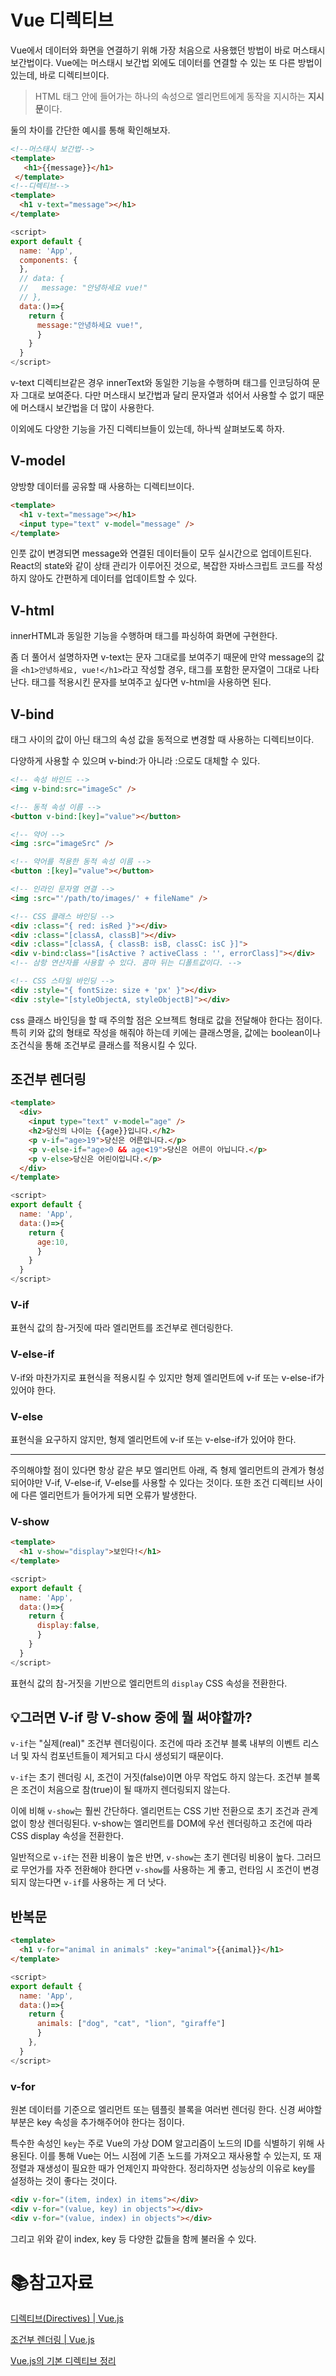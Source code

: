 # Vue 디렉티브

Vue에서 데이터와 화면을 연결하기 위해 가장 처음으로 사용했던 방법이 바로 머스태시 보간법이다. Vue에는 머스태시 보간법 외에도 데이터를 연결할 수 있는 또 다른 방법이 있는데, 바로 디렉티브이다.

> HTML 태그 안에 들어가는 하나의 속성으로 엘리먼트에게 동작을 지시하는 **지시문**이다.

둘의 차이를 간단한 예시를 통해 확인해보자.

```html
<!--머스태시 보간법-->
<template>
   <h1>{{message}}</h1>
 </template>
<!--디렉티브-->
<template>
  <h1 v-text="message"></h1>
</template>
```

```javascript
<script>
export default {
  name: 'App',
  components: {
  },
  // data: {
  //   message: "안녕하세요 vue!"
  // },
  data:()=>{
    return {
      message:"안녕하세요 vue!",
      }
    }
  }
</script>
```

v-text 디렉티브같은 경우 innerText와 동일한 기능을 수행하며 태그를 인코딩하여 문자 그대로 보여준다. 다만 머스태시 보간법과 달리 문자열과 섞어서 사용할 수 없기 때문에 머스태시 보간법을 더 많이 사용한다. 

이외에도 다양한 기능을 가진 디렉티브들이 있는데, 하나씩 살펴보도록 하자.

## V-model

양방향 데이터를 공유할 때 사용하는 디렉티브이다.

```html
<template>
  <h1 v-text="message"></h1>
  <input type="text" v-model="message" />
</template>
```

인풋 값이 변경되면 message와 연결된 데이터들이 모두 실시간으로 업데이트된다. React의 state와 같이 상태 관리가 이루어진 것으로, 복잡한 자바스크립트 코드를 작성하지 않아도 간편하게 데이터를 업데이트할 수 있다. 

## V-html

innerHTML과 동일한 기능을 수행하며 태그를 파싱하여 화면에 구현한다.

좀 더 풀어서 설명하자면 v-text는 문자 그대로를 보여주기 때문에 만약 message의 값을 `<h1>안녕하세요, vue!</h1>`라고 작성할 경우, 태그를 포함한 문자열이 그대로 나타난다. 태그를 적용시킨 문자를 보여주고 싶다면 v-html을 사용하면 된다.

## V-bind

태그 사이의 값이 아닌 태그의 속성 값을 동적으로 변경할 때 사용하는 디렉티브이다.

다양하게 사용할 수 있으며 v-bind:가 아니라 :으로도 대체할 수 있다.

```html
<!-- 속성 바인드 -->
<img v-bind:src="imageSc" />

<!-- 동적 속성 이름 -->
<button v-bind:[key]="value"></button>

<!-- 약어 -->
<img :src="imageSrc" />

<!-- 약어를 적용한 동적 속성 이름 -->
<button :[key]="value"></button>

<!-- 인라인 문자열 연결 -->
<img :src="'/path/to/images/' + fileName" />

<!-- CSS 클래스 바인딩 -->
<div :class="{ red: isRed }"></div>
<div :class="[classA, classB]"></div>
<div :class="[classA, { classB: isB, classC: isC }]">
<div v-bind:class="[isActive ? activeClass : '', errorClass]"></div>
<!-- 삼항 연산자를 사용할 수 있다. 콤마 뒤는 디폴트값이다. -->

<!-- CSS 스타일 바인딩 -->
<div :style="{ fontSize: size + 'px' }"></div>
<div :style="[styleObjectA, styleObjectB]"></div>
```

css 클래스 바인딩을 할 때 주의할 점은 오브젝트 형태로 값을 전달해야 한다는 점이다. 특히 키와 값의 형태로 작성을 해줘야 하는데 키에는 클래스명을, 값에는 boolean이나 조건식을 통해 조건부로 클래스를 적용시킬 수 있다. 

## 조건부 렌더링

```html
<template>
  <div>
    <input type="text" v-model="age" />
    <h2>당신의 나이는 {{age}}입니다.</h2>
    <p v-if="age>19">당신은 어른입니다.</p>
    <p v-else-if="age>0 && age<19">당신은 어른이 아닙니다.</p>
    <p v-else>당신은 어린이입니다.</p>
  </div>
</template>
```

```javascript
<script>
export default {
  name: 'App',
  data:()=>{
    return {
      age:10,
      }
    }
  }
</script>
```

### V-if

표현식 값의 참-거짓에 따라 엘리먼트를 조건부로 렌더링한다.

### V-else-if

V-if와 마찬가지로 표현식을 적용시킬 수 있지만 형제 엘리먼트에 v-if 또는 v-else-if가 있어야 한다.

### V-else

표현식을 요구하지 않지만, 형제 엘리먼트에 v-if 또는 v-else-if가 있어야 한다. 

___

주의해야할 점이 있다면 항상 같은 부모 엘리먼트 아래, 즉 형제 엘리먼트의 관계가 형성되어야만 V-if, V-else-if, V-else를 사용할 수 있다는 것이다. 또한 조건 디렉티브 사이에 다른 엘리먼트가 들어가게 되면 오류가 발생한다.

### V-show

```html
<template>
  <h1 v-show="display">보인다!</h1>
</template>
```

```javascript
<script>
export default {
  name: 'App',
  data:()=>{
    return {
      display:false,
      }
    }
  }
</script>
```

표현식 값의 참-거짓을 기반으로 엘리먼트의 `display` CSS 속성을 전환한다.

## :bulb:그러면 V-if 랑 V-show 중에 뭘 써야할까?

`v-if`는 "실제(real)" 조건부 렌더링이다. 조건에 따라 조건부 블록 내부의 이벤트 리스너 및 자식 컴포넌트들이 제거되고 다시 생성되기 때문이다.

`v-if`는 초기 렌더링 시, 조건이 거짓(false)이면 아무 작업도 하지 않는다. 조건부 블록은 조건이 처음으로 참(true)이 될 때까지 렌더링되지 않는다.

이에 비해 `v-show`는 훨씬 간단하다. 엘리먼트는 CSS 기반 전환으로 초기 조건과 관계 없이 항상 렌더링된다. v-show는 엘리먼트를 DOM에 우선 렌더링하고 조건에 따라 CSS display 속성을 전환한다.

일반적으로 `v-if`는 전환 비용이 높은 반면, `v-show`는 초기 렌더링 비용이 높다. 그러므로 무언가를 자주 전환해야 한다면 `v-show`를 사용하는 게 좋고, 런타임 시 조건이 변경되지 않는다면 `v-if`를 사용하는 게 더 낫다.

## 반복문

```html
<template>
  <h1 v-for="animal in animals" :key="animal">{{animal}}</h1>
</template>
```

```javascript
<script>
export default {
  name: 'App',
  data:()=>{
    return {
      animals: ["dog", "cat", "lion", "giraffe"]
      }
    },
  }
</script>
```

### v-for

원본 데이터를 기준으로 엘리먼트 또는 템플릿 블록을 여러번 렌더링 한다. 신경 써야할 부분은 key 속성을 추가해주어야 한다는 점이다. 

특수한 속성인 `key`는 주로 Vue의 가상 DOM 알고리즘이 노드의 ID를 식별하기 위해 사용된다. 이를 통해 Vue는 어느 시점에 기존 노드를 가져오고 재사용할 수 있는지, 또 재정렬과 재생성이 필요한 때가 언제인지 파악한다. 정리하자면 성능상의 이유로 key를 설정하는 것이 좋다는 것이다.

```html
<div v-for="(item, index) in items"></div>
<div v-for="(value, key) in objects"></div>
<div v-for="(value, index) in objects"></div>
```

그리고 위와 같이 index, key 등 다양한 값들을 함께 불러올 수 있다.

# :books:참고자료

[디렉티브(Directives) | Vue.js](https://v3.ko.vuejs.org/api/directives.html#v-text)

[조건부 렌더링 | Vue.js](https://v3.ko.vuejs.org/guide/conditional.html#v-if)

[Vue.js의 기본 디렉티브 정리](https://uxgjs.tistory.com/112)
